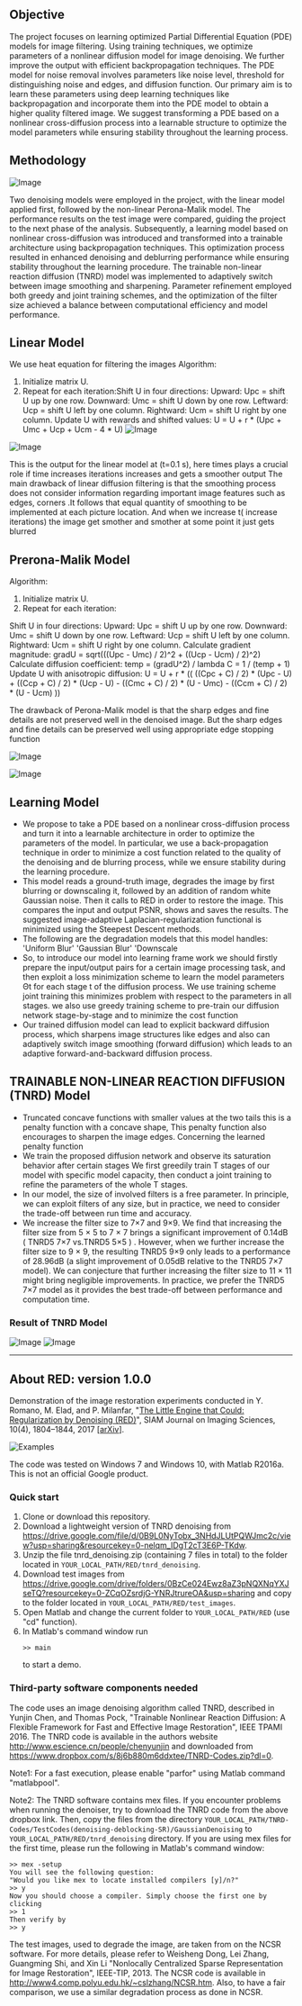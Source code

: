 ## Objective

The project focuses on learning optimized Partial Differential Equation (PDE) models for image filtering. Using training techniques, we optimize parameters of a nonlinear diffusion model for image denoising. We further improve the output with efficient backpropagation techniques. The PDE model for noise removal involves parameters like noise level, threshold for distinguishing noise and edges, and diffusion function. Our primary aim is to learn these parameters using deep learning techniques like backpropagation and incorporate them into the PDE model to obtain a higher quality filtered image. We suggest transforming a PDE based on a nonlinear cross-diffusion process into a learnable structure to optimize the model parameters while ensuring stability throughout the learning process.

## Methodology
![Image](images/Picture1.png)

Two denoising models were employed in the project, with the linear model applied first, followed by the non-linear Perona-Malik model. The performance results on the test image were compared, guiding the project to the next phase of the analysis. Subsequently, a learning model based on nonlinear cross-diffusion was introduced and transformed into a trainable architecture using backpropagation techniques. This optimization process resulted in enhanced denoising and deblurring performance while ensuring stability throughout the learning procedure. The trainable non-linear reaction diffusion (TNRD) model was implemented to adaptively switch between image smoothing and sharpening. Parameter refinement employed both greedy and joint training schemes, and the optimization of the filter size achieved a balance between computational efficiency and model performance.


## Linear Model
We use heat equation for filtering the images
Algorithm:

1. Initialize matrix U.
2. Repeat for each iteration:Shift U in four directions:
Upward: Upc = shift U up by one row.
Downward: Umc = shift U down by one row.
Leftward: Ucp = shift U left by one column.
Rightward: Ucm = shift U right by one column.
Update U with rewards and shifted values: U = U + r * (Upc + Umc + Ucp + Ucm - 4 * U)
![Image](images/Picture2.png)

![Image](images/Picture3.jpg)

This is the output for the linear model at (t=0.1 s), here times plays a crucial role if time increases iterations increases and gets a smoother output
The main drawback of linear diffusion filtering is that the smoothing process does not consider information regarding important image features such as edges, corners .It follows that equal quantity of smoothing to be implemented at each picture location. And when we increase t( increase iterations) the image get smother and smother at some point it just gets blurred

## Prerona-Malik Model


Algorithm:

1. Initialize matrix U.
2. Repeat for each iteration:

Shift U in four directions:
Upward: Upc = shift U up by one row.
Downward: Umc = shift U down by one row.
Leftward: Ucp = shift U left by one column.
Rightward: Ucm = shift U right by one column.
Calculate gradient magnitude: gradU = sqrt(((Upc - Umc) / 2)^2 + ((Ucp - Ucm) / 2)^2)
Calculate diffusion coefficient: temp = (gradU^2) / lambda C = 1 / (temp + 1)
Update U with anisotropic diffusion: U = U + r * (( ((Cpc + C) / 2) * (Upc - U) + ((Ccp + C) / 2) * (Ucp - U) - ((Cmc + C) / 2) * (U - Umc) - ((Ccm + C) / 2) * (U - Ucm) ))


The drawback of Perona-Malik model is that the sharp edges and fine details are not preserved well in the denoised image. But the sharp edges and fine details can be preserved well using appropriate edge stopping function

![Image](images/Picture4.png)

![Image](images/Picture5.png)

## Learning Model
- We propose to take a PDE based on a nonlinear cross-diffusion process and turn it into a learnable architecture in order to optimize the parameters of the model. In particular, we use a back-propagation technique in order to minimize a cost function related to the quality of the denoising and de blurring  process, while we ensure stability during the learning procedure.
- This model reads a ground-truth image, degrades the image by first blurring or downscaling it, followed by an addition of random white Gaussian noise. Then it calls to RED in order to restore the image.  This  compares the input and output PSNR, shows and saves the  results. The suggested image-adaptive Laplacian-regularization functional  is minimized using the Steepest Descent methods.
- The following are the degradation models that this model handles:        'Uniform Blur'  'Gaussian Blur'  'Downscale
- So, to introduce our model into learning frame work we should firstly prepare the input/output pairs for a certain image processing task, and then exploit a loss minimization scheme to learn the model parameters Θt for each stage t of the diffusion process. We use training scheme joint training this minimizes problem with respect to the parameters in all stages. we also use greedy training scheme to pre-train our diffusion network stage-by-stage and to minimize the cost function
- Our trained diffusion model can lead to explicit backward diffusion process, which sharpens image structures like edges and also can adaptively switch  image smoothing (forward diffusion)  which leads to an adaptive forward-and-backward diffusion process. 

## TRAINABLE NON-LINEAR REACTION DIFFUSION (TNRD) Model
- Truncated concave functions with smaller values at the two tails this is a penalty function with a concave shape, This penalty function also encourages to sharpen the image edges. Concerning the learned penalty function 
- We train the proposed diffusion network and observe its saturation behavior after certain stages We first greedily train T stages of our model with specific model capacity, then conduct a joint training to refine the parameters of the whole T stages.
- In our model, the size of involved filters is a free parameter. In principle, we can exploit filters of any size, but in practice, we need to consider the trade-off between run time and accuracy. 
- We increase the filter size to 7×7 and 9×9. We find that increasing the filter size from 5 × 5 to 7 × 7 brings a significant improvement of 0.14dB ( TNRD5 7×7 vs.TNRD5 5×5 ) . However, when we further increase the filter size to 9 × 9, the resulting TNRD5 9×9 only leads to a performance of 28.96dB (a slight improvement of 0.05dB relative to the TNRD5 7×7 model). We can conjecture that further increasing the filter size to 11 × 11 might bring negligible improvements. In practice, we prefer the TNRD5 7×7 model as it provides the best trade-off between performance and computation time.

### Result of TNRD Model
![Image](images/Picture6.png) ![Image](images/Picture7.png)





-------------------------------------------------
## About RED: version 1.0.0

Demonstration of the image restoration experiments conducted in 
Y. Romano, M. Elad, and P. Milanfar, "[The Little Engine that Could: 
Regularization by Denoising (RED)](https://epubs.siam.org/doi/10.1137/16M1102884)", 
SIAM Journal on Imaging Sciences, 10(4), 1804–1844, 2017 
[[arXiv](https://arxiv.org/abs/1611.02862)].

![Examples](images/examples.png?raw=true)

The code was tested on Windows 7 and Windows 10, with Matlab R2016a.
This is not an official Google product.

### Quick start

1. Clone or download this repository.
2. Download a lightweight version of TNRD denoising from
   https://drive.google.com/file/d/0B9L0NyTobx_3NHdJLUtPQWJmc2c/view?usp=sharing&resourcekey=0-nelqm_IDgT2cT3E6P-TKdw.
3. Unzip the file tnrd_denoising.zip (containing 7 files in total) to the folder 
   located in `YOUR_LOCAL_PATH/RED/tnrd_denoising`.
4. Download test images from
   https://drive.google.com/drive/folders/0BzCe024Ewz8aZ3pNQXNqYXJseTQ?resourcekey=0-ZCqOZsrdjG-YNRJtrureOA&usp=sharing
   and copy to the folder located in `YOUR_LOCAL_PATH/RED/test_images`.
5. Open Matlab and change the current folder to `YOUR_LOCAL_PATH/RED` (use "cd" function).
6. In Matlab's command window run
   ```
   >> main
   ```
   to start a demo.


### Third-party software components needed

The code uses an image denoising algorithm called TNRD, described in 
Yunjin Chen, and Thomas Pock, "Trainable Nonlinear Reaction Diffusion: 
A Flexible Framework for Fast and Effective Image Restoration", 
IEEE TPAMI 2016. The TNRD code is available in the authors website
http://www.escience.cn/people/chenyunjin
and downloaded from
https://www.dropbox.com/s/8j6b880m6ddxtee/TNRD-Codes.zip?dl=0.

Note1: For a fast execution, please enable "parfor" using Matlab command "matlabpool".

Note2: The TNRD software contains mex files. If you encounter problems when running the
denoiser, try to download the TNRD code from the above dropbox link.
Then, copy the files from the directory 
`YOUR_LOCAL_PATH/TNRD-Codes/TestCodes(denoising-deblocking-SR)/GaussianDenoising`
to `YOUR_LOCAL_PATH/RED/tnrd_denoising` directory.
If you are using mex files for the first time, please run the following in Matlab's
command window:

```
>> mex -setup
You will see the following question:
"Would you like mex to locate installed compilers [y]/n?"
>> y
Now you should choose a compiler. Simply choose the first one by clicking
>> 1
Then verify by
>> y
```

The test images, used to degrade the image, are taken from on the NCSR software. 
For more details, please refer to Weisheng Dong, Lei Zhang, Guangming Shi, and Xin Li 
"Nonlocally Centralized Sparse Representation for Image Restoration", IEEE-TIP, 2013. 
The NCSR code is available in http://www4.comp.polyu.edu.hk/~cslzhang/NCSR.htm.
Also, to have a fair comparison, we use a similar degradation process as done in NCSR.

